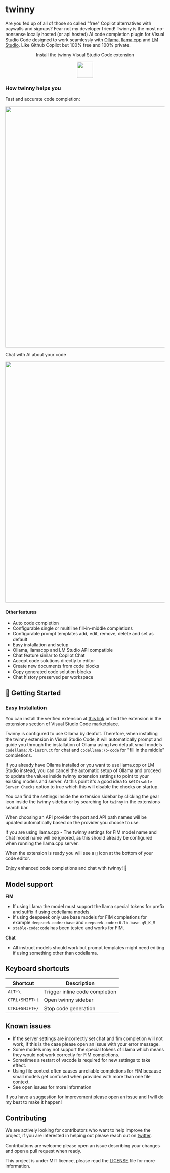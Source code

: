 # twinny

Are you fed up of all of those so called "free" Copilot alternatives with paywalls and signups?  Fear not my developer friend!  Twinny is the most no-nonsense locally hosted (or api hosted) AI code completion plugin for Visual Studio Code designed to work seamlessly with [Ollama](https://github.com/jmorganca/ollama), [llama.cpp](https://github.com/ggerganov/llama.cpp) and [LM Studio](https://github.com/lmstudio-ai). Like Github Copilot but 100% free and 100% private.

<div align="center">
    <p>
      Install the twinny Visual Studio Code extension
    </p>
    <a href="https://marketplace.visualstudio.com/items?itemName=rjmacarthy.twinny">
      <img src="https://code.visualstudio.com/assets/images/code-stable.png" height="50" />
    </a>
</div>

### How twinny helps you

Fast and accurate code completion:

<img src="https://github.com/rjmacarthy/twinny/assets/5537428/69f567c0-2700-4474-b621-6099255bc87b" width="760"/>

Chat with AI about your code

<img src="https://github.com/rjmacarthy/twinny/assets/5537428/679bd283-28e9-47ff-9165-84dfe293c56a" width="760"/>

#### Other features 

- Auto code completion
- Configurable single or multiline fill-in-middle completions
- Configurable prompt templates add, edit, remove, delete and set as default
- Easy installation and setup
- Ollama, llamacpp and LM Studio API compatible
- Chat feature sinilar to Copilot Chat
- Accept code solutions directly to editor
- Create new documents from code blocks
- Copy generated code solution blocks
- Chat history preserved per workspace

## 🚀 Getting Started

### Easy Installation

You can install the verified extension at [this link](https://marketplace.visualstudio.com/items?itemName=rjmacarthy.twinny) or find the extension in the extensions section of Visual Studio Code marketplace.

Twinny is configured to use Ollama by deafult. Therefore, when installing the twinny extension in Visual Studio Code, it will automatically prompt and guide you through the installation of Ollama using two default small models `codellama:7b-instruct` for chat and `codellama:7b-code` for "fill in the middle" completions. 

If you already have Ollama installed or you want to use llama.cpp or LM Studio instead, you can cancel the automatic setup of Ollama and proceed to update the values inside twinny extension settings to point to your existing models and server.  At this point it's a good idea to set `Disable Server Checks` option to true which this will disable the checks on startup.

You can find the settings inside the extension sidebar by clicking the gear icon inside the twinny sidebar or by searching for `twinny` in the extensions search bar.

When choosing an API provider the port and API path names will be updated automatically based on the provider you choose to use.

If you are using llama.cpp - The twinny settings for FIM model name and Chat model name will be ignored, as this should already be configured when running the llama.cpp server.

When the extension is ready you will see a `🤖` icon at the bottom of your code editor.

Enjoy enhanced code completions and chat with twinny! 🎉

## Model support

**FIM**

- If using Llama the model must support the llama special tokens for prefix and suffix if using codellama models.
- If using deepseek only use base models for FIM completions for example `deepseek-coder:base` and `deepseek-coder:6.7b-base-q5_K_M`
- `stable-code:code` has been tested and works for FIM.

**Chat**

- All instruct models should work but prompt templates might need editing if using something other than codellama.

## Keyboard shortcuts

| Shortcut                     | Description                              |
| ---------------------------- | ---------------------------------------- |
| `ALT+\`                      | Trigger inline code completion           |
| `CTRL+SHIFT+t`               | Open twinny sidebar                      |
| `CTRL+SHIFT+/`               | Stop code generation                     | 

## Known issues

- If the server settings are incorrectly set chat and fim completion will not work, if this is the case please open an issue with your error message.
- Some models may not support the special tokens of Llama which means they would not work correctly for FIM completions.
- Sometimes a restart of vscode is required for new settings to take effect.
- Using file context often causes unreliable completions for FIM because small models get confused when provided with more than one file context.
- See open issues for more information 
  
If you have a suggestion for improvement please open an issue and I will do my best to make it happen!

## Contributing

We are actively looking for contributors who want to help improve the project, if you are interested in helping out please reach out on [twitter](https://x.com/rjmacarthy).

Contributions are welcome please open an issue describing your changes and open a pull request when ready.

This project is under MIT licence, please read the [LICENSE](https://github.com/rjmacarthy/twinny/blob/master/LICENSE) file for more information.
